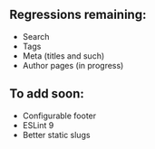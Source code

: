 ## Regressions remaining:
- Search
- Tags
- Meta (titles and such)
- Author pages (in progress)

## To add soon:
- Configurable footer
- ESLint 9
- Better static slugs